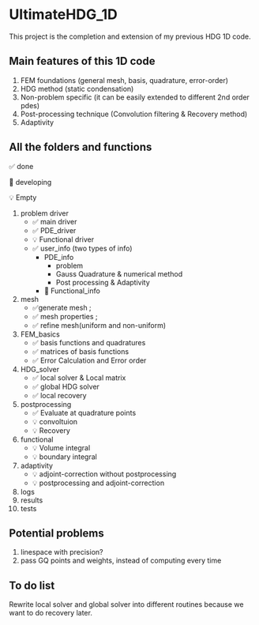 # UltimateHDG_1D

This project is the completion and extension of my previous HDG 1D code.

## Main features of this 1D code

1. FEM foundations (general mesh, basis, quadrature, error-order)
2. HDG method (static condensation)
2. Non-problem specific (it can be easily extended to different 2nd order pdes)
3. Post-processing technique (Convolution filtering & Recovery method)
4. Adaptivity



## All the folders and functions
:white_check_mark: done

:wrench: developing

:bulb: Empty
1. problem driver
    * :white_check_mark: main driver
    * :white_check_mark: PDE_driver
    * :bulb: Functional driver
    * :white_check_mark: user_info (two types of info)  
      * PDE_info
        * problem
        * Gauss Quadrature & numerical method
        * Post processing & Adaptivity
      * :wrench: Functional_info
2. mesh
    * :white_check_mark:generate mesh  ;
    * :white_check_mark: mesh properties ;
    * :white_check_mark: refine mesh(uniform and non-uniform)
3. FEM_basics
    * :white_check_mark: basis functions and quadratures
    * :white_check_mark: matrices of basis functions
    * :white_check_mark: Error Calculation and Error order
4. HDG_solver
    * :white_check_mark: local solver & Local matrix
    * :white_check_mark: global HDG solver
    * :white_check_mark: local recovery
5. postprocessing
    * :white_check_mark: Evaluate at quadrature points
    * :bulb: convoltuion
    * :bulb: Recovery
6. functional
    * :bulb: Volume integral
    * :bulb: boundary integral
7. adaptivity
    * :bulb: adjoint-correction without postprocessing
    * :bulb: postprocessing and adjoint-correction
8. logs
9. results
10. tests


## Potential problems

1. linespace with precision?
2. pass GQ points and weights, instead of computing every time



## To do list

Rewrite local solver and global solver into different routines because we want to do recovery later.
